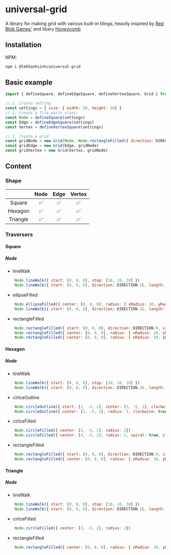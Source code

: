 # universal-grid

A library for making grid with vairous built-in tilings, heavily inspired by [Red Blob Games'](http://www.redblobgames.com/grids/hexagons/) and libary [Honeycomb](https://github.com/flauwekeul/honeycomb)

## Installation

NPM:

```bash
npm i @lekhanhsinh/universal-grid
```

## Basic example

```javascript
import { defineSquare, defineEdgeSquare, defineVertexSquare, Grid } from '@lekhanhsinh/universal-grid'

// 1. Create setting
const settings = { size: { width: 50, height: 50} }
// 2. Create a Tile parts class:
const Node = defineSquare(settings)
const Edge = defineEdgeSquare(settings)
const Vertex = defineVertexSquare(settings)

// 3. Create a grid
const gridNode = new Grid(Node, Node.rectangleFilled({ direction: DIRECTION.N, size: { width: 10, height: 10 } }))
const gridEdge = new Grid(Edge, gridNode)
const gridVertex = new Grid(Vertex, gridNode)
```

## Content

### Shape

|          |        Node        |        Edge        |       Vertex       |
|:--------:|:------------------:|:------------------:|:------------------:|
|  Square  | :white_check_mark: | :white_check_mark: | :white_check_mark: |
|  Hexagon | :white_check_mark: | :white_check_mark: | :white_check_mark: |
| Triangle | :white_check_mark: | :white_check_mark: | :white_check_mark: |

### Traversers

#### Square

##### Node
* lineWalk
```javascript
    Node.lineWalk({ start: [0, 0, 0], stop: [10, 10, 10] })
    Node.lineWalk({ start: [0, 0, 0], direction: DIRECTION.SE, length: 10 })
```
* ellipseFilled
```javascript
    Node.ellipseFilled({ center: [0, 0, 0], radius: { xRadius: 10, yRadius: 10 } })
    Node.lineWalk({ start: [0, 0, 0], direction: DIRECTION.SE, length: 10 })
```
* rectangleFilled
```javascript
    Node.rectangleFilled({ start: [0, 0, 0], direction: DIRECTION.N, size: { width: 10, height: 10 } })
    Node.rectangleFilled({ center: [0, 0, 0], radius: { xRadius: 10, yRadius: 10 } })
    Node.rectangleFilled({ center: [0, 0, 0], radius: { xRadius: 10, yRadius: 10 }, spiral: true, startDirection: DIRECTION.N, clockwise: true })
```
    
#### Hexagon

##### Node
* lineWalk
```javascript
    Node.lineWalk({ start: [0, 0, 0], stop: [10, 10, 10] })
    Node.lineWalk({ start: [0, 0, 0], direction: DIRECTION.SE, length: 10 })
```
* cirlceOutline
```javascript
    Node.circleOutline({ start: [1, -3, 2], center: [3, -5, 2], clockwise: true })
    Node.circleOutline({ center: [3, -5, 2], radius: 5, clockwise: true })
```
* cirlceFilled
```javascript
    Node.circleFilled({ center: [3, -5, 2], radius: 2})
    Node.circleFilled({ center: [3, -5, 2], radius: 2, spiral: true, startDirection: DIRECTION.N, clockwise: true })
```
* rectangleFilled
```javascript
    Node.rectangleFilled({ start: [0, 0, 0], direction: DIRECTION.N, size: { width: 10, height: 10 } })
    Node.rectangleFilled({ center: [0, 0, 0], radius: { xRadius: 10, yRadius: 10 } })
```

#### Triangle

##### Node
* lineWalk
```javascript
    Node.lineWalk({ start: [0, 0, 0], stop: [10, 10, 10] })
    Node.lineWalk({ start: [0, 0, 0], direction: DIRECTION.SE, length: 10 })
```
* cirlceFilled
```javascript
    Node.circleFilled({ center: [3, -5, 2], radius: 2})
```
* rectangleFilled
```javascript
    Node.rectangleFilled({ center: [0, 0, 0], radius: { xRadius: 10, yRadius: 10 } })
```